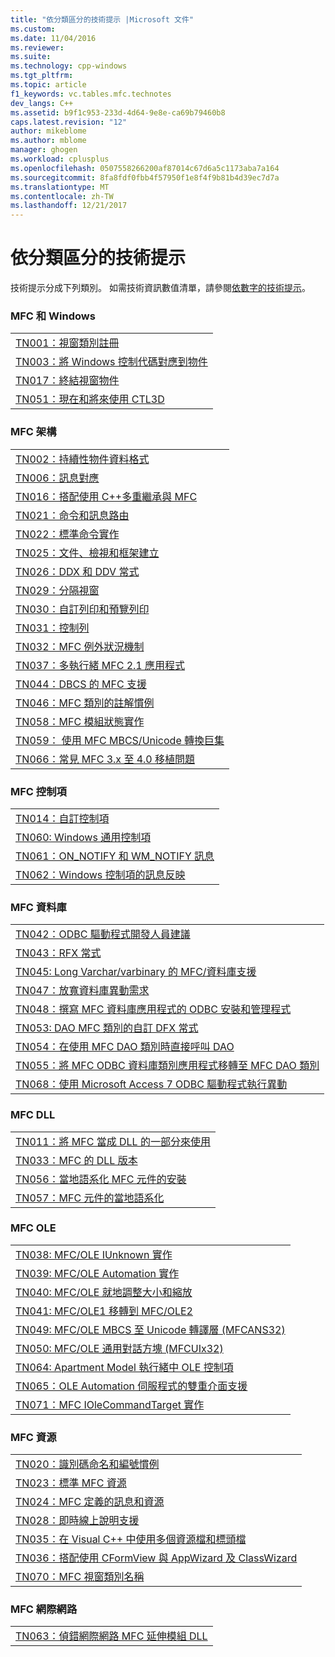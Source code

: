 ```yaml
---
title: "依分類區分的技術提示 |Microsoft 文件"
ms.custom: 
ms.date: 11/04/2016
ms.reviewer: 
ms.suite: 
ms.technology: cpp-windows
ms.tgt_pltfrm: 
ms.topic: article
f1_keywords: vc.tables.mfc.technotes
dev_langs: C++
ms.assetid: b9f1c953-233d-4d64-9e8e-ca69b79460b8
caps.latest.revision: "12"
author: mikeblome
ms.author: mblome
manager: ghogen
ms.workload: cplusplus
ms.openlocfilehash: 0507558266200af87014c67d6a5c1173aba7a164
ms.sourcegitcommit: 8fa8fdf0fbb4f57950f1e8f4f9b81b4d39ec7d7a
ms.translationtype: MT
ms.contentlocale: zh-TW
ms.lasthandoff: 12/21/2017
---
```

# <a name="technical-notes-by-category"></a>依分類區分的技術提示
技術提示分成下列類別。 如需技術資訊數值清單，請參閱[依數字的技術提示](../mfc/technical-notes-by-number.md)。  
  
### <a name="mfc-and-windows"></a>MFC 和 Windows  
  
||  
|-|  
|[TN001：視窗類別註冊](../mfc/tn001-window-class-registration.md)|  
|[TN003：將 Windows 控制代碼對應到物件](../mfc/tn003-mapping-of-windows-handles-to-objects.md)|  
|[TN017：終結視窗物件](../mfc/tn017-destroying-window-objects.md)|  
|[TN051：現在和將來使用 CTL3D](../mfc/tn051-using-ctl3d-now-and-in-the-future.md)|  
  
### <a name="mfc-architecture"></a>MFC 架構  
  
||  
|-|  
|[TN002：持續性物件資料格式](../mfc/tn002-persistent-object-data-format.md)|  
|[TN006：訊息對應](../mfc/tn006-message-maps.md)|  
|[TN016：搭配使用 C++多重繼承與 MFC](../mfc/tn016-using-cpp-multiple-inheritance-with-mfc.md)|  
|[TN021：命令和訊息路由](../mfc/tn021-command-and-message-routing.md)|  
|[TN022：標準命令實作](../mfc/tn022-standard-commands-implementation.md)|  
|[TN025：文件、檢視和框架建立](../mfc/tn025-document-view-and-frame-creation.md)|  
|[TN026：DDX 和 DDV 常式](../mfc/tn026-ddx-and-ddv-routines.md)|  
|[TN029：分隔視窗](../mfc/tn029-splitter-windows.md)|  
|[TN030：自訂列印和預覽列印](../mfc/tn030-customizing-printing-and-print-preview.md)|  
|[TN031：控制列](../mfc/tn031-control-bars.md)|  
|[TN032：MFC 例外狀況機制](../mfc/tn032-mfc-exception-mechanism.md)|  
|[TN037：多執行緒 MFC 2.1 應用程式](../mfc/tn037-multithreaded-mfc-2-1-applications.md)|  
|[TN044：DBCS 的 MFC 支援](../mfc/tn044-mfc-support-for-dbcs.md)|  
|[TN046：MFC 類別的註解慣例](../mfc/tn046-commenting-conventions-for-the-mfc-classes.md)|  
|[TN058：MFC 模組狀態實作](../mfc/tn058-mfc-module-state-implementation.md)|  
|[TN059： 使用 MFC MBCS/Unicode 轉換巨集](../mfc/tn059-using-mfc-mbcs-unicode-conversion-macros.md)|  
|[TN066：常見 MFC 3.x 至 4.0 移植問題](../mfc/tn066-common-mfc-3-x-to-4-0-porting-issues.md)|  
  
### <a name="mfc-controls"></a>MFC 控制項  
  
||  
|-|  
|[TN014：自訂控制項](../mfc/tn014-custom-controls.md)|  
|[TN060: Windows 通用控制項](../mfc/tn060-the-new-windows-common-controls.md)|  
|[TN061：ON_NOTIFY 和 WM_NOTIFY 訊息](../mfc/tn061-on-notify-and-wm-notify-messages.md)|  
|[TN062：Windows 控制項的訊息反映](../mfc/tn062-message-reflection-for-windows-controls.md)|  
  
### <a name="mfc-database"></a>MFC 資料庫  
  
||  
|-|  
|[TN042：ODBC 驅動程式開發人員建議](../mfc/tn042-odbc-driver-developer-recommendations.md)|  
|[TN043：RFX 常式](../mfc/tn043-rfx-routines.md)|  
|[TN045: Long Varchar/varbinary 的 MFC/資料庫支援](../mfc/tn045-mfc-database-support-for-long-varchar-varbinary.md)|  
|[TN047：放寬資料庫異動需求](../mfc/tn047-relaxing-database-transaction-requirements.md)|  
|[TN048：撰寫 MFC 資料庫應用程式的 ODBC 安裝和管理程式](../mfc/tn048-writing-odbc-setup-and-administration-programs.md)|  
|[TN053: DAO MFC 類別的自訂 DFX 常式](../mfc/tn053-custom-dfx-routines-for-dao-database-classes.md)|  
|[TN054：在使用 MFC DAO 類別時直接呼叫 DAO](../mfc/tn054-calling-dao-directly-while-using-mfc-dao-classes.md)|  
|[TN055：將 MFC ODBC 資料庫類別應用程式移轉至 MFC DAO 類別](../mfc/tn055-migrating-mfc-odbc-database-class-applications-to-mfc-dao-classes.md)|  
|[TN068：使用 Microsoft Access 7 ODBC 驅動程式執行異動](../mfc/tn068-performing-transactions-with-the-microsoft-access-7-odbc-driver.md)|  
  
### <a name="mfc-dlls"></a>MFC DLL  
  
||  
|-|  
|[TN011：將 MFC 當成 DLL 的一部分來使用](../mfc/tn011-using-mfc-as-part-of-a-dll.md)|  
|[TN033：MFC 的 DLL 版本](../mfc/tn033-dll-version-of-mfc.md)|  
|[TN056：當地語系化 MFC 元件的安裝](../mfc/tn056-installation-of-localized-mfc-components.md)|  
|[TN057：MFC 元件的當地語系化](../mfc/tn057-localization-of-mfc-components.md)|  
  
### <a name="mfc-ole"></a>MFC OLE  
  
||  
|-|  
|[TN038: MFC/OLE IUnknown 實作](../mfc/tn038-mfc-ole-iunknown-implementation.md)|  
|[TN039: MFC/OLE Automation 實作](../mfc/tn039-mfc-ole-automation-implementation.md)|  
|[TN040: MFC/OLE 就地調整大小和縮放](../mfc/tn040-mfc-ole-in-place-resizing-and-zooming.md)|  
|[TN041: MFC/OLE1 移轉到 MFC/OLE2](../mfc/tn041-mfc-ole1-migration-to-mfc-ole-2.md)|  
|[TN049: MFC/OLE MBCS 至 Unicode 轉譯層 (MFCANS32)](../mfc/tn049-mfc-ole-mbcs-to-unicode-translation-layer-mfcans32.md)|  
|[TN050: MFC/OLE 通用對話方塊 (MFCUIx32)](../mfc/tn050-mfc-ole-common-dialogs-mfcuix32.md)|  
|[TN064: Apartment Model 執行緒中 OLE 控制項](../mfc/tn064-apartment-model-threading-in-activex-controls.md)|  
|[TN065：OLE Automation 伺服程式的雙重介面支援](../mfc/tn065-dual-interface-support-for-ole-automation-servers.md)|  
|[TN071：MFC IOleCommandTarget 實作](../mfc/tn071-mfc-iolecommandtarget-implementation.md)|  
  
### <a name="mfc-resources"></a>MFC 資源  
  
||  
|-|  
|[TN020：識別碼命名和編號慣例](../mfc/tn020-id-naming-and-numbering-conventions.md)|  
|[TN023：標準 MFC 資源](../mfc/tn023-standard-mfc-resources.md)|  
|[TN024：MFC 定義的訊息和資源](../mfc/tn024-mfc-defined-messages-and-resources.md)|  
|[TN028：即時線上說明支援](../mfc/tn028-context-sensitive-help-support.md)|  
|[TN035：在 Visual C++ 中使用多個資源檔和標頭檔](../mfc/tn035-using-multiple-resource-files-and-header-files-with-visual-cpp.md)|  
|[TN036：搭配使用 CFormView 與 AppWizard 及 ClassWizard](../mfc/tn036-using-cformview-with-appwizard-and-classwizard.md)|  
|[TN070：MFC 視窗類別名稱](../mfc/tn070-mfc-window-class-names.md)|  
  
### <a name="mfc-internet"></a>MFC 網際網路  
  
||  
|-|  
|[TN063：偵錯網際網路 MFC 延伸模組 DLL](../mfc/tn063-debugging-internet-extension-dlls.md)|

